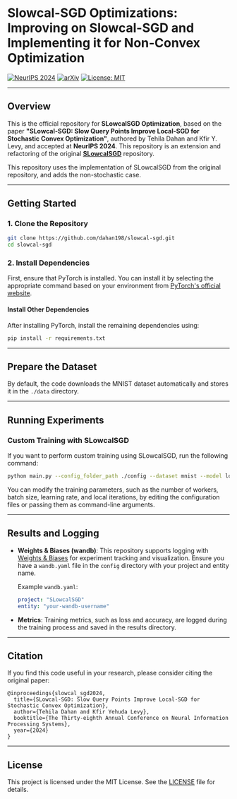

# Slowcal-SGD Optimizations: Improving on Slowcal-SGD and Implementing it for Non-Convex Optimization

[![NeurIPS 2024](https://img.shields.io/badge/NeurIPS-2024-blue.svg)](#) [![arXiv](https://img.shields.io/badge/arXiv-2304.04169-B31B1B.svg)](https://arxiv.org/abs/2304.04169) [![License: MIT](https://img.shields.io/badge/License-MIT-yellow.svg)](https://opensource.org/licenses/MIT)

---

## Overview

This is the official repository for **SLowcalSGD Optimization**, based on the paper **"SLowcal-SGD: Slow Query Points Improve Local-SGD for Stochastic Convex Optimization"**, authored by Tehila Dahan and Kfir Y. Levy, and accepted at **NeurIPS 2024**. This repository is an extension and refactoring of the original [**SLowcalSGD**](https://github.com/dahan198/slowcal-sgd.git) repository. 

This repository uses the implementation of SLowcalSGD from the original repository, and adds the non-stochastic case.

---

## Getting Started

### 1. Clone the Repository

```bash
git clone https://github.com/dahan198/slowcal-sgd.git
cd slowcal-sgd
```

### 2. Install Dependencies

First, ensure that PyTorch is installed. You can install it by selecting the appropriate command based on your environment from [PyTorch's official website](https://pytorch.org/get-started/locally/).

#### Install Other Dependencies

After installing PyTorch, install the remaining dependencies using:

```bash
pip install -r requirements.txt
```

---

## Prepare the Dataset

By default, the code downloads the MNIST dataset automatically and stores it in the `./data` directory.

---

## Running Experiments

### Custom Training with SLowcalSGD

If you want to perform custom training using SLowcalSGD, run the following command:

```bash
python main.py --config_folder_path ./config --dataset mnist --model logistic_regression --optimizer SLowcalSGD
```

You can modify the training parameters, such as the number of workers, batch size, learning rate, and local iterations, by editing the configuration files or passing them as command-line arguments.

---

## Results and Logging

- **Weights & Biases (wandb)**: This repository supports logging with [Weights & Biases](https://wandb.ai/) for experiment tracking and visualization. Ensure you have a `wandb.yaml` file in the `config` directory with your project and entity name.
  
  Example `wandb.yaml`:
  ```yaml
  project: "SLowcalSGD"
  entity: "your-wandb-username"
  ```

- **Metrics**: Training metrics, such as loss and accuracy, are logged during the training process and saved in the results directory.

---

## Citation

If you find this code useful in your research, please consider citing the original paper:

```
@inproceedings{slowcal_sgd2024,
  title={SLowcal-SGD: Slow Query Points Improve Local-SGD for Stochastic Convex Optimization},
  author={Tehila Dahan and Kfir Yehuda Levy},
  booktitle={The Thirty-eighth Annual Conference on Neural Information Processing Systems},
  year={2024}
}
```

---

## License

This project is licensed under the MIT License. See the [LICENSE](LICENSE) file for details.
